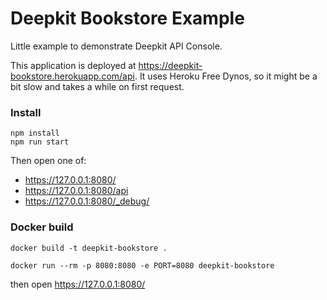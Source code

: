 # Deepkit Bookstore Example

Little example to demonstrate Deepkit API Console.

This application is deployed at https://deepkit-bookstore.herokuapp.com/api. It uses Heroku Free Dynos,
so it might be a bit slow and takes a while on first request.

### Install

```
npm install
npm run start
```


Then open one of:

- https://127.0.0.1:8080/
- https://127.0.0.1:8080/api
- https://127.0.0.1:8080/_debug/

### Docker build

```
docker build -t deepkit-bookstore .

docker run --rm -p 8080:8080 -e PORT=8080 deepkit-bookstore
```

then open https://127.0.0.1:8080/

